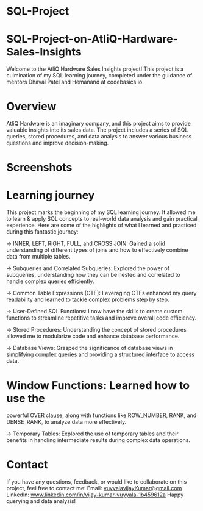 # SQL-Project
# SQL-Project-on-AtliQ-Hardware-Sales-Insights
Welcome to the AtliQ Hardware
Sales Insights project! This project is a culmination of my SQL learning journey, completed under the guidance of mentors Dhaval Patel and Hemanand at codebasics.io
# Overview
AtliQ Hardware is an imaginary company, and this project aims to provide valuable insights into its sales data. The project includes a series of SQL queries, stored procedures, and data analysis to answer various business questions and improve decision-making.

# Screenshots


# Learning journey
This project marks the beginning of my SQL learning journey. It allowed me to learn & apply SQL concepts to real-world data analysis and gain practical experience.
Here are some of the highlights of what l learned and practiced during this fantastic journey:


-> INNER, LEFT, RIGHT, FULL, and CROSS JOIN: Gained a solid understanding of different types of joins and how to effectively combine data from multiple tables.


-> Subqueries and Correlated Subqueries:
Explored the power of subqueries, understanding how they can be nested and correlated to handle complex queries efficiently.


-> Common Table Expressions (CTE):
Leveraging CTEs enhanced my query readability and learned to tackle complex problems step by step.


-> User-Defined SQL Functions: I now have the skills to create custom functions to streamline repetitive tasks and improve overall code efficiency.


-> Stored Procedures: Understanding the concept of stored procedures allowed me to modularize code and enhance database performance.


-> Database Views: Grasped the significance of database views in simplifying complex queries and providing a structured interface to access data.


# Window Functions: Learned how to use the
powerful OVER clause, along with functions like ROW_NUMBER, RANK, and DENSE_RANK, to analyze data more effectively.


-> Temporary Tables: Explored the use of temporary tables and their benefits in handling intermediate results during complex data operations.


# Contact
If you have any questions, feedback, or would like to collaborate on this project, feel free to contact me:
Email: vuyyalavijayKumar@gmail.com
LinkedIn: www.linkedin.com/in/vijay-kumar-vuyyala-1b459612a
Happy querying and data analysis!
